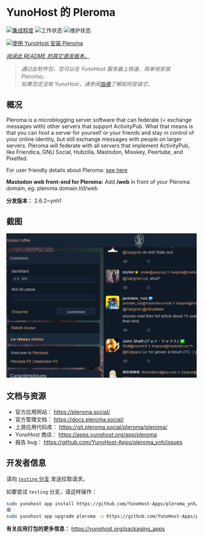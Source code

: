 <!--
注意：此 README 由 <https://github.com/YunoHost/apps/tree/master/tools/readme_generator> 自动生成
请勿手动编辑。
-->

# YunoHost 的 Pleroma

[![集成程度](https://dash.yunohost.org/integration/pleroma.svg)](https://dash.yunohost.org/appci/app/pleroma) ![工作状态](https://ci-apps.yunohost.org/ci/badges/pleroma.status.svg) ![维护状态](https://ci-apps.yunohost.org/ci/badges/pleroma.maintain.svg)

[![使用 YunoHost 安装 Pleroma](https://install-app.yunohost.org/install-with-yunohost.svg)](https://install-app.yunohost.org/?app=pleroma)

*[阅读此 README 的其它语言版本。](./ALL_README.md)*

> *通过此软件包，您可以在 YunoHost 服务器上快速、简单地安装 Pleroma。*  
> *如果您还没有 YunoHost，请参阅[指南](https://yunohost.org/install)了解如何安装它。*

## 概况

Pleroma is a microblogging server software that can federate (= exchange messages with) other servers that support ActivityPub. What that means is that you can host a server for yourself or your friends and stay in control of your online identity, but still exchange messages with people on larger servers. Pleroma will federate with all servers that implement ActivityPub, like Friendica, GNU Social, Hubzilla, Mastodon, Misskey, Peertube, and Pixelfed.

For user friendly details about Pleroma: [see here](https://blog.soykaf.com/post/what-is-pleroma/)

**Mastodon web front-end for Pleroma:** Add **/web** in front of your Pleroma domain, eg. pleroma.domain.tld/web


**分发版本：** 2.6.2~ynh1

## 截图

![Pleroma 的截图](./doc/screenshots/screenshot1.png)

## 文档与资源

- 官方应用网站： <https://pleroma.social/>
- 官方管理文档： <https://docs.pleroma.social/>
- 上游应用代码库： <https://git.pleroma.social/pleroma/pleroma/>
- YunoHost 商店： <https://apps.yunohost.org/app/pleroma>
- 报告 bug： <https://github.com/YunoHost-Apps/pleroma_ynh/issues>

## 开发者信息

请向 [`testing` 分支](https://github.com/YunoHost-Apps/pleroma_ynh/tree/testing) 发送拉取请求。

如要尝试 `testing` 分支，请这样操作：

```bash
sudo yunohost app install https://github.com/YunoHost-Apps/pleroma_ynh/tree/testing --debug
或
sudo yunohost app upgrade pleroma -u https://github.com/YunoHost-Apps/pleroma_ynh/tree/testing --debug
```

**有关应用打包的更多信息：** <https://yunohost.org/packaging_apps>
